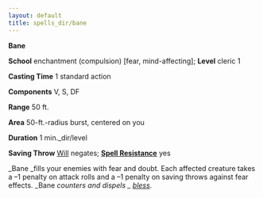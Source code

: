 ```yaml
---
layout: default
title: spells_dir/bane
---
```

 **Bane**

**School** enchantment (compulsion) [fear, mind-affecting]; **Level** cleric 1

**Casting Time** 1 standard action

**Components** V, S, DF

**Range** 50 ft.

**Area** 50-ft.-radius burst, centered on you

**Duration** 1 min._dir/level

**Saving Throw** [Will](../../combat#_will) negates; **[Spell Resistance](../../glossary#_spell-resistance)** yes

_Bane _fills your enemies with fear and doubt. Each affected creature takes a –1 penalty on attack rolls and a –1 penalty on saving throws against fear effects. _Bane _counters and dispels _ [bless](../bless#_bless)_.

